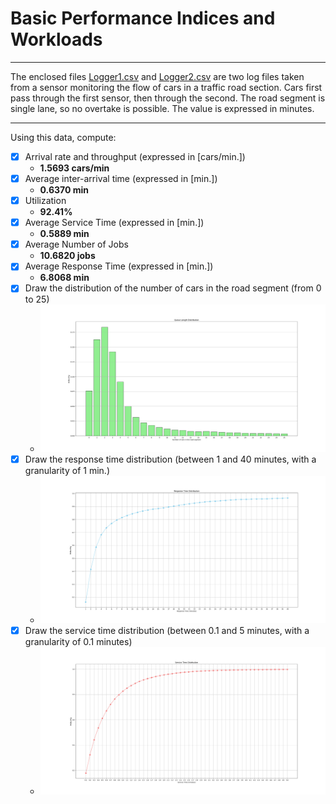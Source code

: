 # Basic Performance Indices and Workloads
---
The enclosed files [Logger1.csv](Logger1.csv) and [Logger2.csv](Logger2.csv) are two log files taken from a sensor
monitoring the flow of cars in a traffic road section. Cars first pass through the first sensor, then through the
second. The road segment is single lane, so no overtake is possible. The value is expressed in minutes.
___
Using this data, compute:

- [X] Arrival rate and throughput (expressed in [cars/min.]) 
  - **1.5693 cars/min**
- [X] Average inter-arrival time (expressed in [min.]) 
  - **0.6370 min**
- [X] Utilization 
  - **92.41%**
- [X] Average Service Time (expressed in [min.]) 
  - **0.5889 min**
- [X] Average Number of Jobs 
  - **10.6820 jobs**
- [X] Average Response Time (expressed in [min.]) 
  - **6.8068 min**
- [X] Draw the distribution of the number of cars in the road segment (from 0 to 25)
    - ![Car Distribution](number_f_cars_distribution.png)
- [X] Draw the response time distribution (between 1 and 40 minutes, with a granularity of 1 min.)
    - ![Response Time Distribution](response_time_distribution.png)
- [X] Draw the service time distribution (between 0.1 and 5 minutes, with a granularity of 0.1 minutes)
    - ![Service Time Distribution](service_time_distribution.png)
